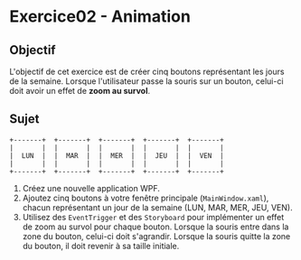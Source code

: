 # Exercice02 - Animation

## Objectif

L'objectif de cet exercice est de créer cinq boutons représentant les jours de la semaine. Lorsque l'utilisateur passe la souris sur un bouton, celui-ci doit avoir un effet de **zoom au survol**.

## Sujet

```
+-------+  +-------+  +-------+  +-------+  +-------+
|       |  |       |  |       |  |       |  |       |
|  LUN  |  |  MAR  |  |  MER  |  |  JEU  |  |  VEN  |
|       |  |       |  |       |  |       |  |       |
+-------+  +-------+  +-------+  +-------+  +-------+
```

1. Créez une nouvelle application WPF.
2. Ajoutez cinq boutons à votre fenêtre principale (`MainWindow.xaml`), chacun représentant un jour de la semaine (LUN, MAR, MER, JEU, VEN).
3. Utilisez des `EventTrigger` et des `Storyboard` pour implémenter un effet de zoom au survol pour chaque bouton. Lorsque la souris entre dans la zone du bouton, celui-ci doit s'agrandir. Lorsque la souris quitte la zone du bouton, il doit revenir à sa taille initiale.
